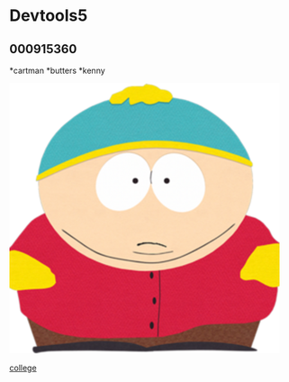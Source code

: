 # Devtools5

## 000915360

*cartman
*butters
*kenny

![pic](cartman.png)

[college](https://www.mohawkcollege.ca/)
